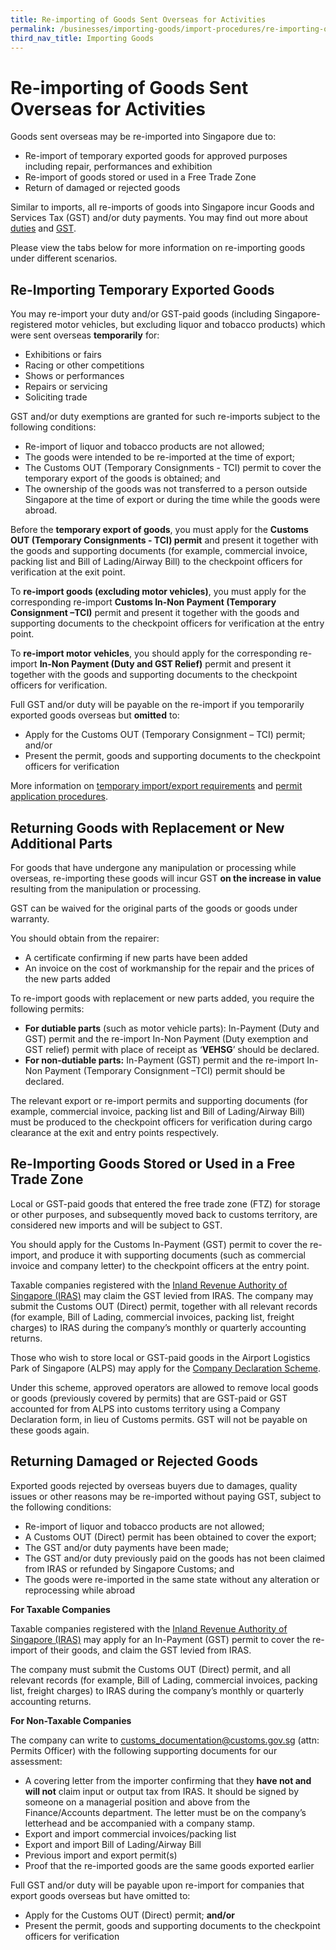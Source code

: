 ```yaml
---
title: Re-importing of Goods Sent Overseas for Activities
permalink: /businesses/importing-goods/import-procedures/re-importing-of-goods-sent-overseas-for-activities
third_nav_title: Importing Goods
---
```


# Re-importing of Goods Sent Overseas for Activities

Goods sent overseas may be re-imported into Singapore due to:

-   Re-import of temporary exported goods for approved purposes including repair, performances and exhibition
-   Re-import of goods stored or used in a Free Trade Zone
-   Return of damaged or rejected goods

Similar to imports, all re-imports of goods into Singapore incur Goods and Services Tax (GST) and/or duty payments. You may find out more about  [duties](/businesses/valuation-duties-taxes-and-fees/duties-and-dutiable-goods) and  [GST](/businesses/valuation-duties-taxes--fees/goods-and-services-tax-gst).

Please view the tabs below for more information on re-importing goods under different scenarios.


## Re-Importing Temporary Exported Goods
You may re-import your duty and/or GST-paid goods (including Singapore-registered motor vehicles, but excluding liquor and tobacco products) which were sent overseas **temporarily** for:
    
   -   Exhibitions or fairs
   -   Racing or other competitions
   -   Shows or performances
   -   Repairs or servicing
   -   Soliciting trade
    
 GST and/or duty exemptions are granted for such re-imports subject to the following conditions:
    
   -   Re-import of liquor and tobacco products are not allowed;
   -   The goods were intended to be re-imported at the time of export;
   -   The Customs OUT (Temporary Consignments - TCI) permit to cover the temporary export of the goods is obtained; and
   -   The ownership of the goods was not transferred to a person outside Singapore at the time of export or during the time while the goods were abroad.
    
Before the **temporary export of goods**, you must apply for the **Customs OUT (Temporary Consignments - TCI) permit** and present it together with the goods and supporting documents (for example, commercial invoice, packing list and Bill of Lading/Airway Bill) to the checkpoint officers for  verification at the exit point.
    
To **re-import goods (excluding motor vehicles)**, you must apply for the corresponding re-import **Customs In-Non Payment (Temporary Consignment –TCI)** permit and present it together with the goods and supporting documents to the checkpoint officers for verification at the entry point.
    
To **re-import motor vehicles**, you should apply for the corresponding re-import **In-Non Payment (Duty and GST Relief)** permit and present it together with the goods and supporting documents to the checkpoint officers for verification.
    
Full GST and/or duty will be payable on the re-import if you temporarily exported goods overseas but **omitted** to:
   
  -   Apply for the Customs OUT (Temporary Consignment – TCI) permit; and/or
  -   Present the permit, goods and supporting documents to the checkpoint officers for verification
    
 More information on [temporary import/export requirements](/businesses/importing-goods/temporary-import-scheme) and [permit application procedures](/businesses/importing-goods/import-procedures/).

## Returning Goods with Replacement or New Additional Parts

For goods that have undergone any manipulation or processing while overseas, re-importing these goods will incur GST **on the increase in value** resulting from the manipulation or processing.

GST can be waived for the original parts of the goods or goods under warranty.

You should obtain from the repairer:

-   A certificate confirming if new parts have been added
-   An invoice on the cost of workmanship for the repair and the prices of the new parts added

To re-import goods with replacement or new parts added, you require the following permits:

-   **For dutiable parts** (such as motor vehicle parts): In-Payment (Duty and GST) permit and the re-import In-Non Payment (Duty exemption and GST relief) permit with place of receipt as ‘**VEHSG**’ should be declared.
-   **For non-dutiable parts:** In-Payment (GST) permit and the re-import In-Non Payment (Temporary Consignment –TCI) permit should be declared.

The relevant export or re-import permits and supporting documents (for example, commercial invoice, packing list and Bill of Lading/Airway Bill) must be produced to the checkpoint officers for verification during cargo clearance at the exit and entry points respectively.

## Re-Importing Goods Stored or Used in a Free Trade Zone
Local or GST-paid goods that entered the free trade zone (FTZ) for storage or other purposes, and subsequently moved back to customs territory, are considered new imports and will be subject to GST.

You should apply for the Customs In-Payment (GST) permit to cover the re-import, and produce it with supporting documents (such as commercial invoice and company letter) to the checkpoint officers at the entry point.

Taxable companies registered with the [Inland Revenue Authority of Singapore (IRAS)](http://www.iras.gov.sg/) may claim the GST levied from IRAS. The company may submit the Customs OUT (Direct) permit, together with all relevant records (for example, Bill of Lading, commercial invoices, packing list, freight charges) to IRAS during the company’s monthly or quarterly accounting returns.

Those who wish to store local or GST-paid goods in the Airport Logistics Park of Singapore (ALPS) may apply for the [Company Declaration Scheme](/businesses/customs-schemes-licences-framework/company-declaration-scheme).

Under this scheme, approved operators are allowed to remove local goods or goods (previously covered by permits) that are GST-paid or GST accounted for from ALPS into customs territory using a Company Declaration form, in lieu of Customs permits. GST will not be payable on these goods again.

## Returning Damaged or Rejected Goods
Exported goods rejected by overseas buyers due to damages, quality issues or other reasons may be re-imported without paying GST, subject to the following conditions:

-   Re-import of liquor and tobacco products are not allowed;
-   A Customs OUT (Direct) permit has been obtained to cover the export;
-   The GST and/or duty payments have been made;
-   The GST and/or duty previously paid on the goods has not been claimed from IRAS or refunded by Singapore Customs; and
-   The goods were re-imported in the same state without any alteration or reprocessing while abroad

**For Taxable Companies**

Taxable companies registered with the [Inland Revenue Authority of Singapore (IRAS)](http://www.iras.gov.sg/) may apply for an In-Payment (GST) permit to cover the re-import of their goods, and claim the GST levied from IRAS.

The company must submit the Customs OUT (Direct) permit, and all relevant records (for example, Bill of Lading, commercial invoices, packing list, freight charges) to IRAS during the company’s monthly or quarterly accounting returns.

**For Non-Taxable Companies**

The company can write to [customs_documentation@customs.gov.sg](mailto:customs_documentation@customs.gov.sg) (attn: Permits Officer) with the following supporting documents for our assessment:

-   A covering letter from the importer confirming that they **have not and will not** claim input or output tax from IRAS. It should be signed by someone on a managerial position and above from the Finance/Accounts department. The letter must be on the company’s letterhead and be accompanied with a company stamp.
-   Export and import commercial invoices/packing list
-   Export and import Bill of Lading/Airway Bill
-   Previous import and export permit(s)
-   Proof that the re-imported goods are the same goods exported earlier

Full GST and/or duty will be payable upon re-import for companies that export goods overseas but have omitted to:

-   Apply for the Customs OUT (Direct) permit; **and/or**
-   Present the permit, goods and supporting documents to the checkpoint officers for verification

